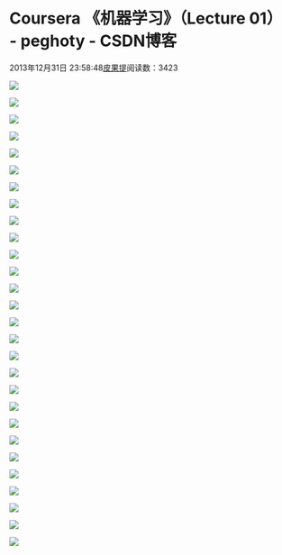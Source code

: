 
# Coursera 《机器学习》（Lecture 01） - peghoty - CSDN博客


2013年12月31日 23:58:48[皮果提](https://me.csdn.net/peghoty)阅读数：3423


![](https://img-blog.csdn.net/20131226075526375)

![](https://img-blog.csdn.net/20131226075536625)

![](https://img-blog.csdn.net/20131226075543281)

![](https://img-blog.csdn.net/20131226075551375)

![](https://img-blog.csdn.net/20131226075606765)

![](https://img-blog.csdn.net/20131226075614765)

![](https://img-blog.csdn.net/20131226075622765)

![](https://img-blog.csdn.net/20131226075631812)

![](https://img-blog.csdn.net/20131226075643625)

![](https://img-blog.csdn.net/20131226075651312)

![](https://img-blog.csdn.net/20131226075659828)

![](https://img-blog.csdn.net/20131226080035000)

![](https://img-blog.csdn.net/20131226080043500)

![](https://img-blog.csdn.net/20131226080054109)

![](https://img-blog.csdn.net/20131226080109531)

![](https://img-blog.csdn.net/20131226080116250)

![](https://img-blog.csdn.net/20131226080121796)

![](https://img-blog.csdn.net/20131226080132937)

![](https://img-blog.csdn.net/20131226080140250)

![](https://img-blog.csdn.net/20131226080147796)

![](https://img-blog.csdn.net/20131226080156140)

![](https://img-blog.csdn.net/20131226080438187)

![](https://img-blog.csdn.net/20131226080445453)

![](https://img-blog.csdn.net/20131226080451812)

![](https://img-blog.csdn.net/20131226080459703)

![](https://img-blog.csdn.net/20131226080510734)

![](https://img-blog.csdn.net/20131226080518703)

![](https://img-blog.csdn.net/20131226080545468)





